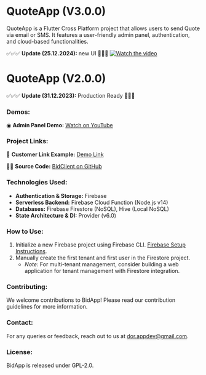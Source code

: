 # QuoteApp (V3.0.0)

QuoteApp is a Flutter Cross Platform project that allows users to send Quote via email or SMS. It features a user-friendly admin panel, authentication, and cloud-based functionalities.


✅✅✅ **Update (25.12.2024):** new UI 🚀🚀🚀
[![Watch the video](https://img.youtube.com/vi/RJ9SxbftBJM/0.jpg)](https://www.youtube.com/shorts/RJ9SxbftBJM)

# QuoteApp (V2.0.0)

✅✅✅ **Update (31.12.2023):** Production Ready 🚀🚀🚀

### Demos:
◉ **Admin Panel Demo:** [Watch on YouTube](https://www.youtube.com/watch?v=0zgNTF5M7XM)

### Project Links:
📱 **Customer Link Example:** [Demo Link](https://lproject-a1460.web.app/?tenant=XMqoQLgYxIi1u9Bfwh6U&bid=W4YF7XTn2ar9oqBROf2a&creator=lhDqqZZPHMUExcOa5YfQCEtg70p2)

🧑‍💻 **Source Code:** [BidClient on GitHub](https://github.com/DorDorel/bid-client)

### Technologies Used:
- **Authentication & Storage:** Firebase
- **Serverless Backend:** Firebase Cloud Function (Node.js v14)
- **Databases:** Firebase Firestore (NoSQL), Hive (Local NoSQL)
- **State Architecture & DI:** Provider (v6.0)

### How to Use:
1. Initialize a new Firebase project using Firebase CLI. [Firebase Setup Instructions](https://firebase.google.com/docs/flutter/setup?platform=ios).
2. Manually create the first tenant and first user in the Firestore project.
   - *Note:* For multi-tenant management, consider building a web application for tenant management with Firestore integration.

### Contributing:
We welcome contributions to BidApp! Please read our contribution guidelines for more information.

### Contact:
For any queries or feedback, reach out to us at dor.appdev@gmail.com.

### License:
BidApp is released under GPL-2.0.
